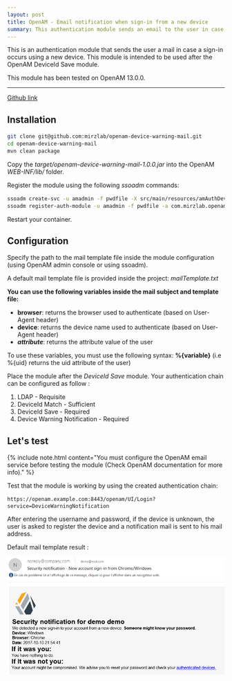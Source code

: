 ```yaml
---
layout: post
title: OpenAM - Email notification when sign-in from a new device
summary: This authentication module sends an email to the user in case of a sign-in with a new device
---
```


This is an authentication module that sends the user a mail in case a sign-in occurs using a new device. This module is intended to be used after the OpenAM DeviceId Save module.

This module has been tested on OpenAM 13.0.0.

-----

[Github link](https://github.com/mirzlab/openam-device-warning-mail)


## Installation

```bash
git clone git@github.com:mirzlab/openam-device-warning-mail.git
cd openam-device-warning-mail
mvn clean package
```

Copy the *target/openam-device-warning-mail-1.0.0.jar* into the OpenAM *WEB-INF/lib/* folder.

Register the module using the following *ssoadm* commands:

```bash
ssoadm create-svc -u amadmin -f pwdfile -X src/main/resources/amAuthDeviceWarningMailModule.xml
ssoadm register-auth-module -u amadmin -f pwdfile -a com.mirzlab.openam.DeviceWarningMailModule
```

Restart your container.

## Configuration

Specify the path to the mail template file inside the module configuration (using OpenAM admin console or using ssoadm).

A default mail template file is provided inside the project: *mailTemplate.txt*

**You can use the following variables inside the mail subject and template file:**

- **browser**: returns the browser used to authenticate (based on User-Agent header)
- **device**: returns the device name used to authenticate (based on User-Agent header)
- ***attribute***: returns the attribute value of the user

To use these variables, you must use the following syntax: **%{variable}** (i.e %{uid} returns the uid attribute of the user)
 
Place the module after the *DeviceId Save* module. Your authentication chain can be configured as follow :

1. LDAP - Requisite
2. DeviceId Match - Sufficient
3. DeviceId Save - Required
4. Device Warning Notification - Required

## Let's test

{% include note.html content="You must configure the OpenAM email service before testing the module (Check OpenAM documentation for more info)." %}

Test that the module is working by using the created authentication chain:

```
https://openam.example.com:8443/openam/UI/Login?service=DeviceWarningNotification
```

After entering the username and password, if the device is unknown, the user is asked to register the device and a notification mail is sent to his mail address.

Default mail template result :

![mail](/images/mail.png)
